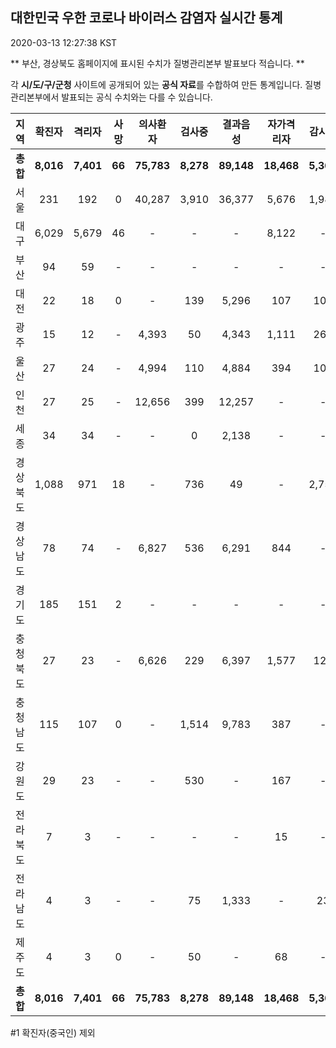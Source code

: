 
## 대한민국 우한 코로나 바이러스 감염자 실시간 통계
2020-03-13 12:27:38 KST

** 부산, 경상북도 홈페이지에 표시된 수치가 질병관리본부 발표보다 적습니다. **

각 **시/도/구/군청** 사이트에 공개되어 있는 **공식 자료**를 수합하여 만든 통계입니다.
질병관리본부에서 발표되는 공식 수치와는 다를 수 있습니다.


|  지역  | 확진자 |  격리자  |  사망  |  의사환자  |  검사중  |  결과음성  |  자가격리자  |  감시중  |  감시해제  |  퇴원  |
|:------:|:------:|:--------:|:--------:|:----------:|:--------:|:----------------:|:------------:|:--------:|:----------:|:--:|
|**총합**|**8,016**|**7,401**|**66**|**75,783**|**8,278**|**89,148**|**18,468**|**5,365**|**13,429**|**549**|
|서울|231|192|0|40,287|3,910|36,377|5,676|1,988|3,688|39|
|대구|6,029|5,679|46|-|-|-|8,122|-|-|304|
|부산|94|59|-|-|-|-|-|-|-|35|
|대전|22|18|0|-|139|5,296|107|107|337|4|
|광주|15|12|-|4,393|50|4,343|1,111|264|847|3|
|울산|27|24|-|4,994|110|4,884|394|109|285|3|
|인천|27|25|-|12,656|399|12,257|-|-|-|2|
|세종|34|34|-|-|0|2,138|-|-|-|-|
|경상북도|1,088|971|18|-|736|49|-|2,753|6,631|99|
|경상남도|78|74|-|6,827|536|6,291|844|-|-|4|
|경기도|185|151|2|-|-|-|-|-|-|32|
|충청북도|27|23|-|6,626|229|6,397|1,577|121|1,456|4|
|충청남도|115|107|0|-|1,514|9,783|387|-|-|8|
|강원도|29|23|-|-|530|-|167|-|-|6|
|전라북도|7|3|-|-|-|-|15|-|-|4|
|전라남도|4|3|-|-|75|1,333|-|23|185|1|
|제주도|4|3|0|-|50|-|68|-|-|1|
|**총합**|**8,016**|**7,401**|**66**|**75,783**|**8,278**|**89,148**|**18,468**|**5,365**|**13,429**|**549**|


#1 확진자(중국인) 제외
    